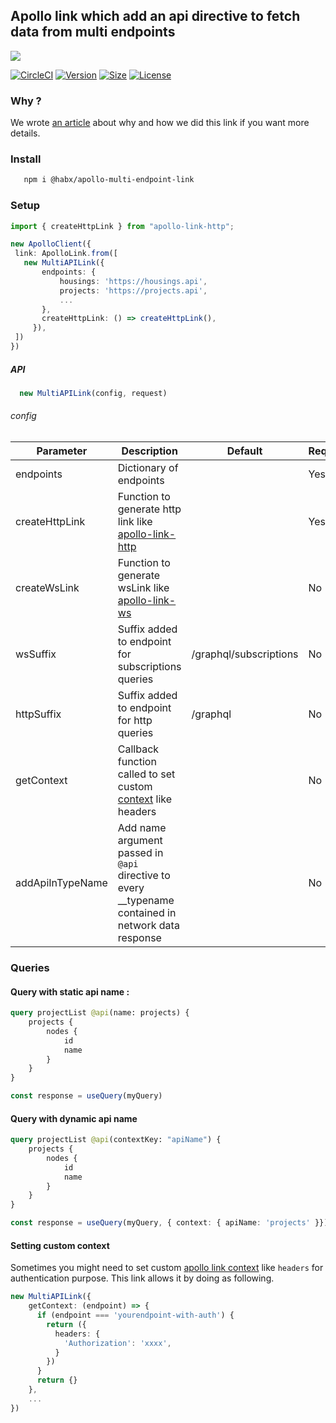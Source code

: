 ## Apollo link which add an api directive to fetch data from multi endpoints

<img src="https://res.cloudinary.com/habx/image/upload/v1597742839/blog/tech/apollo-multi-link.jpg" />


[![CircleCI](https://img.shields.io/circleci/build/github/habx/apollo-multi-endpoint-link)](https://app.circleci.com/pipelines/github/habx/apollo-multi-endpoint-link)
[![Version](https://img.shields.io/npm/v/@habx/apollo-multi-endpoint-link)](https://www.npmjs.com/package/@habx/apollo-multi-endpoint-link)
[![Size](https://img.shields.io/bundlephobia/min/@habx/apollo-multi-endpoint-link)](https://bundlephobia.com/result?p=@habx/apollo-multi-endpoint-link)
[![License](https://img.shields.io/github/license/habx/apollo-multi-endpoint-link)](/LICENSE)


### Why ?

We wrote [an article](https://www.habx.com/tech/micro-graphql-schema) about why and how we did this link if you want more details.


### Install
```bash
   npm i @habx/apollo-multi-endpoint-link
```

### Setup
```typescript
import { createHttpLink } from "apollo-link-http";

new ApolloClient({
 link: ApolloLink.from([
   new MultiAPILink({
       endpoints: {
           housings: 'https://housings.api',
           projects: 'https://projects.api',
           ...
       },
       createHttpLink: () => createHttpLink(),
     }),
 ])
})
```

##### API
```typescript
  new MultiAPILink(config, request)
```

###### config

| Parameter      | Description                                                                                                 | Default        | Required |
|----------------|-------------------------------------------------------------------------------------------------------------|----------------|----------|
| endpoints      | Dictionary of endpoints                                                                                     |                | Yes      |
| createHttpLink | Function to generate http link like [apollo-link-http](https://www.apollographql.com/docs/link/links/http/) |                | Yes      |
| createWsLink   | Function to generate wsLink like [apollo-link-ws](https://www.apollographql.com/docs/link/links/ws/)        |                | No       |
| wsSuffix       | Suffix added to endpoint for subscriptions queries                                                          | /graphql/subscriptions | No       |
| httpSuffix     | Suffix added to endpoint for http queries                                                                   | /graphql       | No       |
| getContext     | Callback function called to set custom [context](https://www.apollographql.com/docs/link/links/http/#context) like headers  |        | No       |
| addApiInTypeName     | Add name argument passed in `@api` directive to every __typename contained in network data response  |        | No       |

### Queries


#### Query with static api name :
```graphql
query projectList @api(name: projects) {
    projects {
        nodes {
            id
            name
        }
    }
}
```

```ts
const response = useQuery(myQuery)
```

#### Query with dynamic api name
```graphql
query projectList @api(contextKey: "apiName") {
    projects {
        nodes {
            id
            name
        }
    }
}
````

```ts
const response = useQuery(myQuery, { context: { apiName: 'projects' }})
```

#### Setting custom context

Sometimes you might need to set custom [apollo link context](https://www.apollographql.com/docs/link/links/http/#context) like `headers` for authentication purpose.
This link allows it by doing as following.

```typescript
new MultiAPILink({
    getContext: (endpoint) => {
      if (endpoint === 'yourendpoint-with-auth') {
        return ({
          headers: {
            'Authorization': 'xxxx',
          }
        })
      }
      return {}
    },
    ...
})
```
